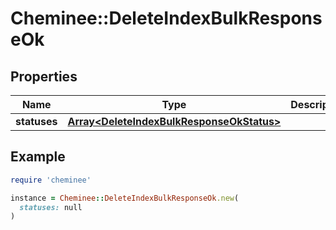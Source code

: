 # Cheminee::DeleteIndexBulkResponseOk

## Properties

| Name | Type | Description | Notes |
| ---- | ---- | ----------- | ----- |
| **statuses** | [**Array&lt;DeleteIndexBulkResponseOkStatus&gt;**](DeleteIndexBulkResponseOkStatus.md) |  |  |

## Example

```ruby
require 'cheminee'

instance = Cheminee::DeleteIndexBulkResponseOk.new(
  statuses: null
)
```

